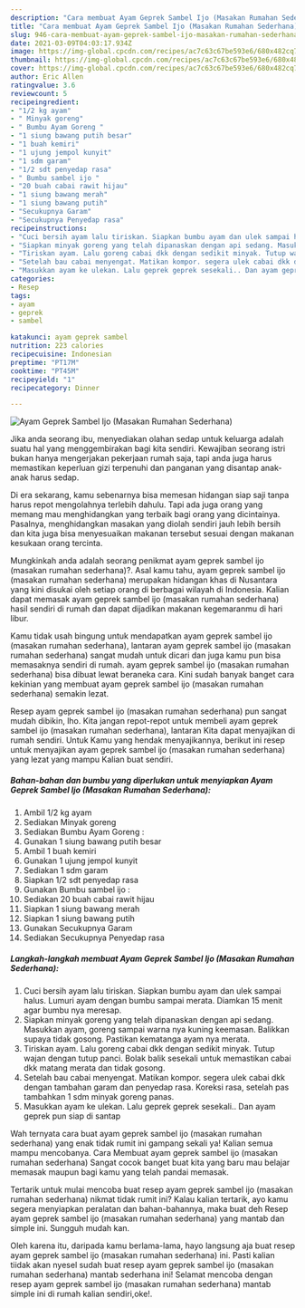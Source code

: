 ```yaml
---
description: "Cara membuat Ayam Geprek Sambel Ijo (Masakan Rumahan Sederhana) yang lezat Untuk Jualan"
title: "Cara membuat Ayam Geprek Sambel Ijo (Masakan Rumahan Sederhana) yang lezat Untuk Jualan"
slug: 946-cara-membuat-ayam-geprek-sambel-ijo-masakan-rumahan-sederhana-yang-lezat-untuk-jualan
date: 2021-03-09T04:03:17.934Z
image: https://img-global.cpcdn.com/recipes/ac7c63c67be593e6/680x482cq70/ayam-geprek-sambel-ijo-masakan-rumahan-sederhana-foto-resep-utama.jpg
thumbnail: https://img-global.cpcdn.com/recipes/ac7c63c67be593e6/680x482cq70/ayam-geprek-sambel-ijo-masakan-rumahan-sederhana-foto-resep-utama.jpg
cover: https://img-global.cpcdn.com/recipes/ac7c63c67be593e6/680x482cq70/ayam-geprek-sambel-ijo-masakan-rumahan-sederhana-foto-resep-utama.jpg
author: Eric Allen
ratingvalue: 3.6
reviewcount: 5
recipeingredient:
- "1/2 kg ayam"
- " Minyak goreng"
- " Bumbu Ayam Goreng "
- "1 siung bawang putih besar"
- "1 buah kemiri"
- "1 ujung jempol kunyit"
- "1 sdm garam"
- "1/2 sdt penyedap rasa"
- " Bumbu sambel ijo "
- "20 buah cabai rawit hijau"
- "1 siung bawang merah"
- "1 siung bawang putih"
- "Secukupnya Garam"
- "Secukupnya Penyedap rasa"
recipeinstructions:
- "Cuci bersih ayam lalu tiriskan. Siapkan bumbu ayam dan ulek sampai halus. Lumuri ayam dengan bumbu sampai merata. Diamkan 15 menit agar bumbu nya meresap."
- "Siapkan minyak goreng yang telah dipanaskan dengan api sedang. Masukkan ayam, goreng sampai warna nya kuning keemasan. Balikkan supaya tidak gosong. Pastikan kematanga ayam nya merata."
- "Tiriskan ayam. Lalu goreng cabai dkk dengan sedikit minyak. Tutup wajan dengan tutup panci. Bolak balik sesekali untuk memastikan cabai dkk matang merata dan tidak gosong."
- "Setelah bau cabai menyengat. Matikan kompor. segera ulek cabai dkk dengan tambahan garam dan penyedap rasa. Koreksi rasa, setelah pas tambahkan 1 sdm minyak goreng panas."
- "Masukkan ayam ke ulekan. Lalu geprek geprek sesekali.. Dan ayam geprek pun siap di santap"
categories:
- Resep
tags:
- ayam
- geprek
- sambel

katakunci: ayam geprek sambel 
nutrition: 223 calories
recipecuisine: Indonesian
preptime: "PT17M"
cooktime: "PT45M"
recipeyield: "1"
recipecategory: Dinner

---
```



![Ayam Geprek Sambel Ijo (Masakan Rumahan Sederhana)](https://img-global.cpcdn.com/recipes/ac7c63c67be593e6/680x482cq70/ayam-geprek-sambel-ijo-masakan-rumahan-sederhana-foto-resep-utama.jpg)

Jika anda seorang ibu, menyediakan olahan sedap untuk keluarga adalah suatu hal yang menggembirakan bagi kita sendiri. Kewajiban seorang istri bukan hanya mengerjakan pekerjaan rumah saja, tapi anda juga harus memastikan keperluan gizi terpenuhi dan panganan yang disantap anak-anak harus sedap.

Di era  sekarang, kamu sebenarnya bisa memesan hidangan siap saji tanpa harus repot mengolahnya terlebih dahulu. Tapi ada juga orang yang memang mau menghidangkan yang terbaik bagi orang yang dicintainya. Pasalnya, menghidangkan masakan yang diolah sendiri jauh lebih bersih dan kita juga bisa menyesuaikan makanan tersebut sesuai dengan makanan kesukaan orang tercinta. 



Mungkinkah anda adalah seorang penikmat ayam geprek sambel ijo (masakan rumahan sederhana)?. Asal kamu tahu, ayam geprek sambel ijo (masakan rumahan sederhana) merupakan hidangan khas di Nusantara yang kini disukai oleh setiap orang di berbagai wilayah di Indonesia. Kalian dapat memasak ayam geprek sambel ijo (masakan rumahan sederhana) hasil sendiri di rumah dan dapat dijadikan makanan kegemaranmu di hari libur.

Kamu tidak usah bingung untuk mendapatkan ayam geprek sambel ijo (masakan rumahan sederhana), lantaran ayam geprek sambel ijo (masakan rumahan sederhana) sangat mudah untuk dicari dan juga kamu pun bisa memasaknya sendiri di rumah. ayam geprek sambel ijo (masakan rumahan sederhana) bisa dibuat lewat beraneka cara. Kini sudah banyak banget cara kekinian yang membuat ayam geprek sambel ijo (masakan rumahan sederhana) semakin lezat.

Resep ayam geprek sambel ijo (masakan rumahan sederhana) pun sangat mudah dibikin, lho. Kita jangan repot-repot untuk membeli ayam geprek sambel ijo (masakan rumahan sederhana), lantaran Kita dapat menyajikan di rumah sendiri. Untuk Kamu yang hendak menyajikannya, berikut ini resep untuk menyajikan ayam geprek sambel ijo (masakan rumahan sederhana) yang lezat yang mampu Kalian buat sendiri.

<!--inarticleads1-->

##### Bahan-bahan dan bumbu yang diperlukan untuk menyiapkan Ayam Geprek Sambel Ijo (Masakan Rumahan Sederhana):

1. Ambil 1/2 kg ayam
1. Sediakan  Minyak goreng
1. Sediakan  Bumbu Ayam Goreng :
1. Gunakan 1 siung bawang putih besar
1. Ambil 1 buah kemiri
1. Gunakan 1 ujung jempol kunyit
1. Sediakan 1 sdm garam
1. Siapkan 1/2 sdt penyedap rasa
1. Gunakan  Bumbu sambel ijo :
1. Sediakan 20 buah cabai rawit hijau
1. Siapkan 1 siung bawang merah
1. Siapkan 1 siung bawang putih
1. Gunakan Secukupnya Garam
1. Sediakan Secukupnya Penyedap rasa




<!--inarticleads2-->

##### Langkah-langkah membuat Ayam Geprek Sambel Ijo (Masakan Rumahan Sederhana):

1. Cuci bersih ayam lalu tiriskan. Siapkan bumbu ayam dan ulek sampai halus. Lumuri ayam dengan bumbu sampai merata. Diamkan 15 menit agar bumbu nya meresap.
1. Siapkan minyak goreng yang telah dipanaskan dengan api sedang. Masukkan ayam, goreng sampai warna nya kuning keemasan. Balikkan supaya tidak gosong. Pastikan kematanga ayam nya merata.
1. Tiriskan ayam. Lalu goreng cabai dkk dengan sedikit minyak. Tutup wajan dengan tutup panci. Bolak balik sesekali untuk memastikan cabai dkk matang merata dan tidak gosong.
1. Setelah bau cabai menyengat. Matikan kompor. segera ulek cabai dkk dengan tambahan garam dan penyedap rasa. Koreksi rasa, setelah pas tambahkan 1 sdm minyak goreng panas.
1. Masukkan ayam ke ulekan. Lalu geprek geprek sesekali.. Dan ayam geprek pun siap di santap




Wah ternyata cara buat ayam geprek sambel ijo (masakan rumahan sederhana) yang enak tidak rumit ini gampang sekali ya! Kalian semua mampu mencobanya. Cara Membuat ayam geprek sambel ijo (masakan rumahan sederhana) Sangat cocok banget buat kita yang baru mau belajar memasak maupun bagi kamu yang telah pandai memasak.

Tertarik untuk mulai mencoba buat resep ayam geprek sambel ijo (masakan rumahan sederhana) nikmat tidak rumit ini? Kalau kalian tertarik, ayo kamu segera menyiapkan peralatan dan bahan-bahannya, maka buat deh Resep ayam geprek sambel ijo (masakan rumahan sederhana) yang mantab dan simple ini. Sungguh mudah kan. 

Oleh karena itu, daripada kamu berlama-lama, hayo langsung aja buat resep ayam geprek sambel ijo (masakan rumahan sederhana) ini. Pasti kalian tiidak akan nyesel sudah buat resep ayam geprek sambel ijo (masakan rumahan sederhana) mantab sederhana ini! Selamat mencoba dengan resep ayam geprek sambel ijo (masakan rumahan sederhana) mantab simple ini di rumah kalian sendiri,oke!.

